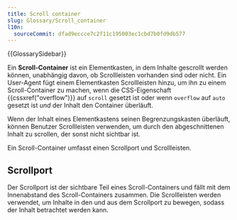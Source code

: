```yaml
---
title: Scroll container
slug: Glossary/Scroll_container
l10n:
  sourceCommit: dfad9eccce7c2f11c195003ec1cbd7b0fd9db577
---
```


{{GlossarySidebar}}

Ein **Scroll-Container** ist ein Elementkasten, in dem Inhalte gescrollt werden können, unabhängig davon, ob Scrollleisten vorhanden sind oder nicht. Ein User-Agent fügt einem Elementkasten Scrollleisten hinzu, um ihn zu einem Scroll-Container zu machen, wenn die CSS-Eigenschaft {{cssxref("overflow")}} auf `scroll` gesetzt ist oder wenn `overflow` auf `auto` gesetzt ist _und_ der Inhalt den Container überläuft.

Wenn der Inhalt eines Elementkastens seinen Begrenzungskasten überläuft, können Benutzer Scrollleisten verwenden, um durch den abgeschnittenen Inhalt zu scrollen, der sonst nicht sichtbar ist.

Ein Scroll-Container umfasst einen Scrollport und Scrollleisten.

## Scrollport

Der Scrollport ist der sichtbare Teil eines Scroll-Containers und fällt mit dem Innenabstand des Scroll-Containers zusammen. Die Scrollleisten werden verwendet, um Inhalte in den und aus dem Scrollport zu bewegen, sodass der Inhalt betrachtet werden kann.
